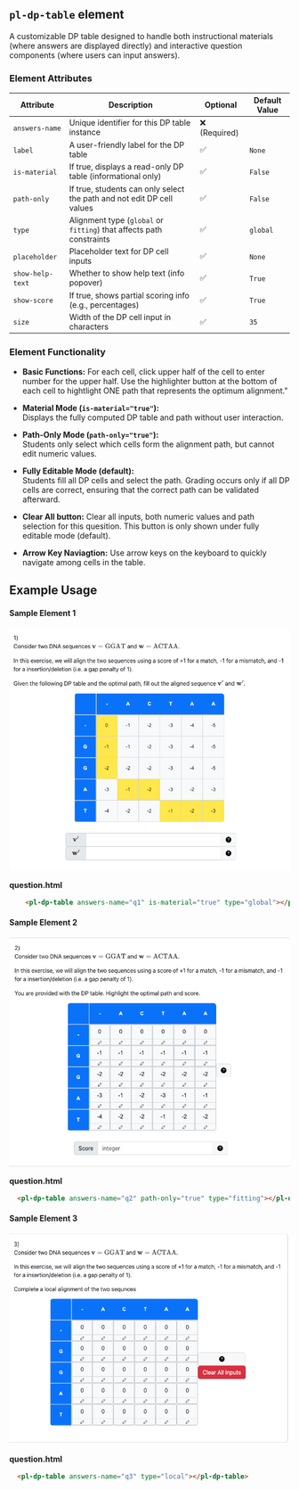 ## `pl-dp-table` element

A customizable DP table designed to handle both instructional materials (where answers are displayed directly) and interactive question components (where users can input answers).

### Element Attributes
| Attribute      | Description                                                             | Optional | Default Value    |
|----------------|-------------------------------------------------------------------------|----------|------------------|
| `answers-name` | Unique identifier for this DP table instance                            | ❌ (Required) |                  |
| `label`        | A user-friendly label for the DP table                                  | ✅        | `None`           |
| `is-material`  | If true, displays a read-only DP table (informational only)             | ✅        | `False`          |
| `path-only`    | If true, students can only select the path and not edit DP cell values  | ✅        | `False`          |
| `type`         | Alignment type (`global` or `fitting`) that affects path constraints    | ✅        | `global`         |
| `placeholder`  | Placeholder text for DP cell inputs                                     | ✅        | `None`           |
| `show-help-text` | Whether to show help text (info popover)                              | ✅        | `True`           |
| `show-score`   | If true, shows partial scoring info (e.g., percentages)                 | ✅        | `True`           |
| `size`         | Width of the DP cell input in characters                                | ✅        | `35`             |


### Element Functionality

- **Basic Functions:**
  For each cell, click upper half of the cell to enter number for the upper half. Use the highlighter button at the bottom of each cell to hightlight ONE path that represents the optimum alignment."

- **Material Mode (`is-material="true"`):**  
  Displays the fully computed DP table and path without user interaction.
  
- **Path-Only Mode (`path-only="true"`):**  
  Students only select which cells form the alignment path, but cannot edit numeric values.
  
- **Fully Editable Mode (default):**  
  Students fill all DP cells and select the path. Grading occurs only if all DP cells are correct, ensuring that the correct path can be validated afterward.

- **Clear All button:**
  Clear all inputs, both numeric values and path selection for this quesition. This button is only shown under fully editable mode (default).

- **Arrow Key Naviagtion:**
  Use arrow keys on the keyboard to quickly navigate among cells in the table.

## Example Usage
#### Sample Element 1
![image](res/sequence_only.png)

**question.html**

```html
    <pl-dp-table answers-name="q1" is-material="true" type="global"></pl-dp-table>
```

#### Sample Element 2
![image](res/score.png)

**question.html**

```html
  <pl-dp-table answers-name="q2" path-only="true" type="fitting"></pl-dp-table>
```

#### Sample Element 3
![image](res/alignment.png)

**question.html**

```html
  <pl-dp-table answers-name="q3" type="local"></pl-dp-table>
```
